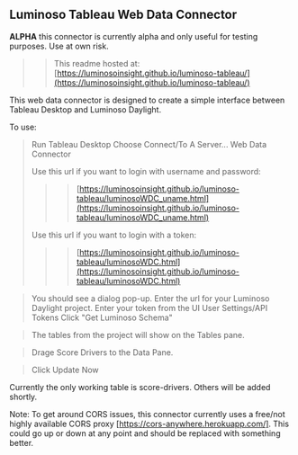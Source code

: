 ## Luminoso Tableau Web Data Connector

**ALPHA** this connector is currently alpha and only useful for testing purposes. Use at own risk.
>> This readme hosted at: [https://luminosoinsight.github.io/luminoso-tableau/](https://luminosoinsight.github.io/luminoso-tableau/)

This web data connector is designed to create a simple interface between Tableau Desktop and Luminoso Daylight.

To use:

> Run Tableau Desktop
> Choose Connect/To A Server...
> Web Data Connector
>
> Use this url if you want to login with username and password:
>>> [https://luminosoinsight.github.io/luminoso-tableau/luminosoWDC_uname.html](https://luminosoinsight.github.io/luminoso-tableau/luminosoWDC_uname.html)
>
> Use this url if you want to login with a token:
>>> [https://luminosoinsight.github.io/luminoso-tableau/luminosoWDC.html](https://luminosoinsight.github.io/luminoso-tableau/luminosoWDC.html)

> You should see a dialog pop-up.
> Enter the url for your Luminoso Daylight project.
> Enter your token from the UI User Settings/API Tokens
> Click "Get Luminoso Schema"

> The tables from the project will show on the Tables pane.

> Drage Score Drivers to the Data Pane.

> Click Update Now

Currently the only working table is score-drivers. Others will be added shortly.

Note: To get around CORS issues, this connector currently uses a free/not highly available CORS proxy [https://cors-anywhere.herokuapp.com/]. This could go up or down at any point and should be replaced with something better.  
